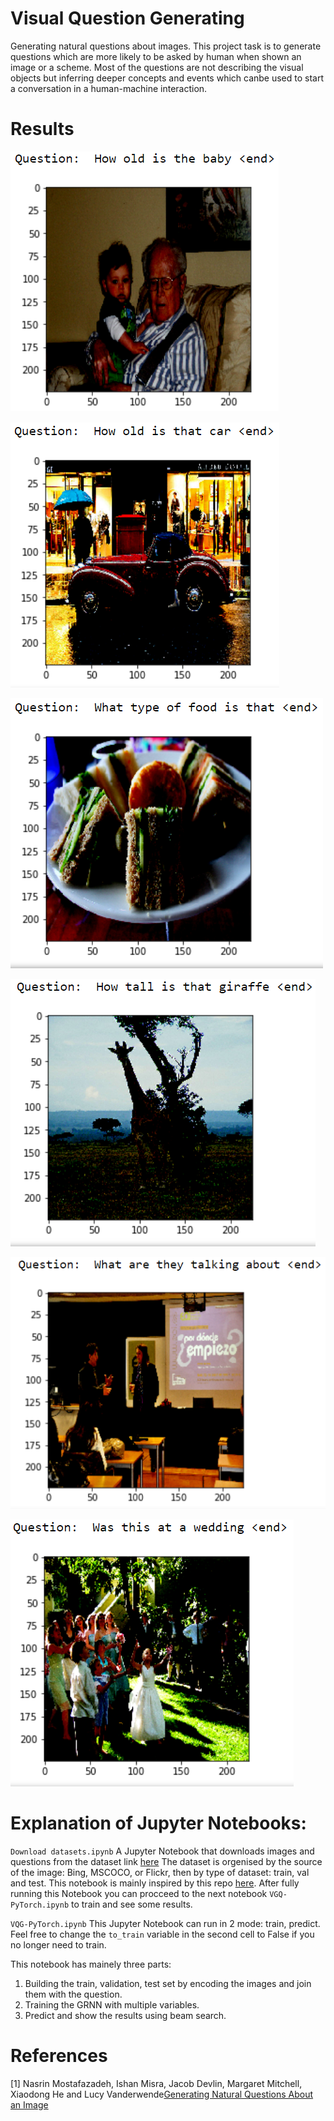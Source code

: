 # Visual Question Generating
Generating natural questions about images. This project task is to generate questions which are more likely to be asked by human when shown an image or a scheme.  Most of the questions are not describing the visual objects but inferring deeper concepts and events which canbe used to start a conversation in a human-machine interaction.

# Results

![1st example](https://github.com/chennaveh/VQG/blob/master/result/baby.PNG)

![2nd example](https://github.com/chennaveh/VQG/blob/master/result/car.PNG)

![3rd example](https://github.com/chennaveh/VQG/blob/master/result/food.PNG)

![4th example](https://github.com/chennaveh/VQG/blob/master/result/giraffe.PNG)

![5th example](https://github.com/chennaveh/VQG/blob/master/result/talk.PNG)

![6th example](https://github.com/chennaveh/VQG/blob/master/result/wedding.PNG)

# Explanation of Jupyter Notebooks:
```Download datasets.ipynb```
A Jupyter Notebook that downloads images and questions from the dataset link 
<a href='https://www.microsoft.com/en-us/download/details.aspx?id=53670'>here</a>
The dataset is orgenised by the source of the image: Bing, MSCOCO, or Flickr, then by type of dataset: train, val and test.
This notebook is mainly inspired by this repo
 <a href="https://github.com/gitlost-murali/Natural-Questions-Generation-from-Images">here</a>.
 After fully running this Notebook you can procceed to the next notebook ```VGQ-PyTorch.ipynb``` to train and see some results.

```VQG-PyTorch.ipynb```
This Jupyter Notebook can run in 2 mode: train, predict.
Feel free to change the ```to_train``` variable in the second cell to False if you no longer need to train.

This notebook has mainely three parts:
1. Building the train, validation, test set by encoding the images and join them with the question.
2. Training the GRNN with multiple variables.
3. Predict and show the results using beam search.


# References

[1] Nasrin Mostafazadeh, Ishan Misra, Jacob Devlin, Margaret Mitchell, Xiaodong He and Lucy Vanderwende<a href="https://arxiv.org/pdf/1603.06059.pdf">Generating Natural Questions About an Image</a>


